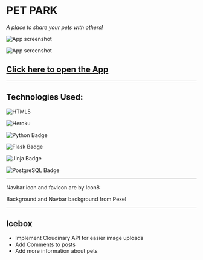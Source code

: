 # **PET PARK** 

*A place to share your pets with others!*

![App screenshot](https://i.ibb.co/syf2gjG/Screen-Shot-2022-04-15-at-1-44-11-AM.png)

![App screenshot](https://i.ibb.co/djq0xL1/Screen-Shot-2022-04-15-at-1-45-08-AM.png)

[Click here to open the App](https://pet-park-cmh.herokuapp.com/)
---



---

## Technologies Used:
 
 ![HTML5](https://img.shields.io/badge/html5-%23E34F26.svg?style=for-the-badge&logo=html5&logoColor=white)

![Heroku](https://img.shields.io/badge/Heroku-430098?style=for-the-badge&logo=heroku&logoColor=white)

![Python Badge](https://img.shields.io/badge/Python-3776AB?logo=python&logoColor=fff&style=for-the-badge)

![Flask Badge](https://img.shields.io/badge/Flask-000?logo=flask&logoColor=fff&style=for-the-badge)

![Jinja Badge](https://img.shields.io/badge/Jinja-B41717?logo=jinja&logoColor=fff&style=for-the-badge)

![PostgreSQL Badge](https://img.shields.io/badge/PostgreSQL-4169E1?logo=postgresql&logoColor=fff&style=for-the-badge)

---

Navbar icon and favicon are by Icon8

Background and Navbar background from Pexel

---

## Icebox

- Implement Cloudinary API for easier image uploads
- Add Comments to posts
- Add more information about pets
